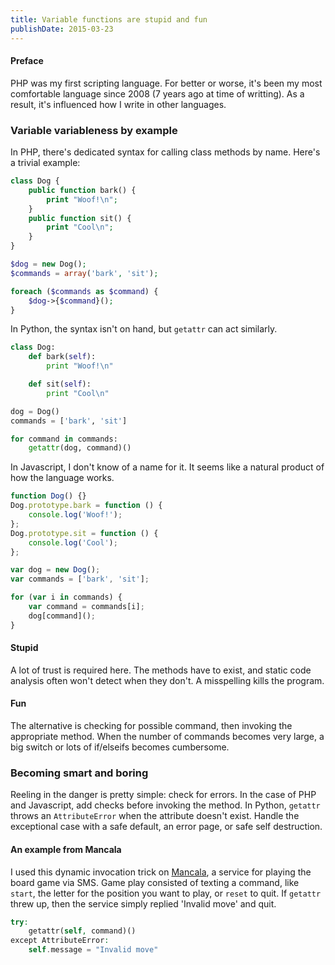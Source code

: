 ```yaml
---
title: Variable functions are stupid and fun
publishDate: 2015-03-23
---
```


#### Preface
PHP was my first scripting language. For better or worse, it's been my most comfortable language since 2008 (7 years ago at time of writting). As a result, it's influenced how I write in other languages.

### Variable variableness by example
In PHP, there's dedicated syntax for calling class methods by name. Here's a trivial example:
```php
class Dog {
    public function bark() {
        print "Woof!\n";
    }
    public function sit() {
        print "Cool\n";
    }
}

$dog = new Dog();
$commands = array('bark', 'sit');

foreach ($commands as $command) {
    $dog->{$command}();
}
```

In Python, the syntax isn't on hand, but `getattr` can act similarly.
```python
class Dog:
    def bark(self):
        print "Woof!\n"

    def sit(self):
        print "Cool\n"

dog = Dog()
commands = ['bark', 'sit']

for command in commands:
    getattr(dog, command)()
```

In Javascript, I don't know of a name for it. It seems like a natural product of how the language works.
```javascript
function Dog() {}
Dog.prototype.bark = function () {
    console.log('Woof!');
};
Dog.prototype.sit = function () {
    console.log('Cool');
};

var dog = new Dog();
var commands = ['bark', 'sit'];

for (var i in commands) {
    var command = commands[i];
    dog[command]();
}
```

#### Stupid
A lot of trust is required here. The methods have to exist, and static code analysis often won't detect when they don't. A misspelling kills the program. 

#### Fun
The alternative is checking for possible command, then invoking the appropriate method. When the number of commands becomes very large, a big switch or lots of if/elseifs becomes cumbersome. 

### Becoming smart and boring
Reeling in the danger is pretty simple: check for errors. In the case of PHP and Javascript, add checks before invoking the method. In Python, `getattr` throws an `AttributeError` when the attribute doesn't exist. Handle the exceptional case with a safe default, an error page, or safe self destruction.

#### An example from Mancala
I used this dynamic invocation trick on [Mancala](https://github.com/jonathantrevorh/mancala/), a service for playing the board game via SMS. Game play consisted of texting a command, like `start`, the letter for the position you want to play, or `reset` to quit. If `getattr` threw up, then the service simply replied 'Invalid move' and quit.
```php
try:
    getattr(self, command)()
except AttributeError:
    self.message = "Invalid move"
```
